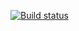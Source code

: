 [![Build status](https://ci.appveyor.com/api/projects/status/lptcn8jhatyphplm?svg=true)](https://ci.appveyor.com/project/KozlovskyS/hw-autotest-5-patterns-2)
